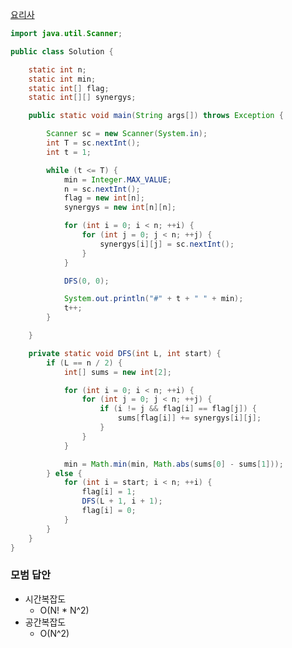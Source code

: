 [요리사](https://swexpertacademy.com/main/code/problem/problemDetail.do?contestProbId=AWIeUtVakTMDFAVH&categoryId=AWIeUtVakTMDFAVH&categoryType=CODE&problemTitle=4012&orderBy=FIRST_REG_DATETIME&selectCodeLang=ALL&select-1=&pageSize=10&pageIndex=1&&&&&&&&&#)

```java
import java.util.Scanner;

public class Solution {

	static int n;
	static int min;
	static int[] flag;
	static int[][] synergys;

	public static void main(String args[]) throws Exception {

		Scanner sc = new Scanner(System.in);
		int T = sc.nextInt();
		int t = 1;

		while (t <= T) {
			min = Integer.MAX_VALUE;
			n = sc.nextInt();
			flag = new int[n];
			synergys = new int[n][n];

			for (int i = 0; i < n; ++i) {
				for (int j = 0; j < n; ++j) {
					synergys[i][j] = sc.nextInt();
				}
			}

			DFS(0, 0);

			System.out.println("#" + t + " " + min);
			t++;
		}

	}

	private static void DFS(int L, int start) {
		if (L == n / 2) {
			int[] sums = new int[2];

			for (int i = 0; i < n; ++i) {
				for (int j = 0; j < n; ++j) {
					if (i != j && flag[i] == flag[j]) {
						sums[flag[i]] += synergys[i][j];
					}
				}
			}

			min = Math.min(min, Math.abs(sums[0] - sums[1]));
		} else {
			for (int i = start; i < n; ++i) {
				flag[i] = 1;
				DFS(L + 1, i + 1);
				flag[i] = 0;
			}
		}
	}
}

```

### 모범 답안

- 시간복잡도
	- O(N! * N^2)
- 공간복잡도
	- O(N^2)


